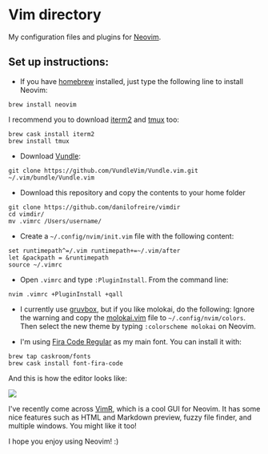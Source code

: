 # Vim directory

My configuration files and plugins for [Neovim](https://neovim.io/). 

## Set up instructions:

* If you have [homebrew](https://brew.sh/) installed, just type the following line to install Neovim:
```
brew install neovim
```

I recommend you to download [iterm2](https://www.iterm2.com/) and [tmux](https://github.com/tmux/tmux) too:
```
brew cask install iterm2
brew install tmux
```

* Download [Vundle](https://github.com/VundleVim/Vundle.vim):
```
git clone https://github.com/VundleVim/Vundle.vim.git ~/.vim/bundle/Vundle.vim
```

* Download this repository and copy the contents to your home folder
```
git clone https://github.com/danilofreire/vimdir
cd vimdir/
mv .vimrc /Users/username/
```

* Create a `~/.config/nvim/init.vim` file with the following content:

```
set runtimepath^=/.vim runtimepath+=~/.vim/after
let &packpath = &runtimepath
source ~/.vimrc
```

* Open `.vimrc` and type `:PluginInstall`. From the command line:
```
nvim .vimrc +PluginInstall +qall
```

* I currently use [gruvbox](https://github.com/morhetz/gruvbox), but if you like molokai, do the following: Ignore the warning and copy the [molokai.vim](https://raw.githubusercontent.com/danilofreire/vimdir/master/.vim/colors/molokai.vim) file to `~/.config/nvim/colors`. Then select the new theme by typing `:colorscheme molokai` on Neovim.

* I'm using [Fira Code Regular](https://github.com/tonsky/FiraCode) as my main font. You can install it with:
```
brew tap caskroom/fonts
brew cask install font-fira-code
```

And this is how the editor looks like: 

![](https://github.com/danilofreire/vimrc/raw/master/neovim.png)

I've recently come across [VimR](http://vimr.org/), which is a cool GUI for Neovim. It has some nice features such as HTML and Markdown preview, fuzzy file finder, and multiple windows. You might like it too!

I hope you enjoy using Neovim! :)
